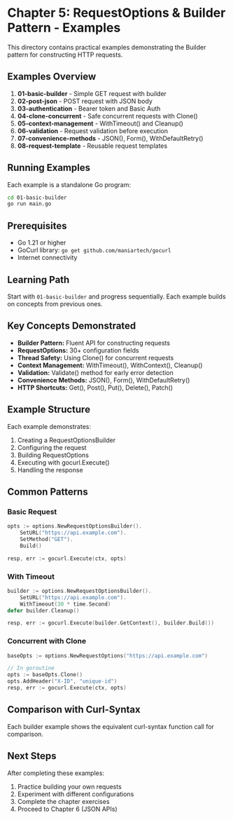 # Chapter 5: RequestOptions & Builder Pattern - Examples

This directory contains practical examples demonstrating the Builder pattern for constructing HTTP requests.

## Examples Overview

1. **01-basic-builder** - Simple GET request with builder
2. **02-post-json** - POST request with JSON body
3. **03-authentication** - Bearer token and Basic Auth
4. **04-clone-concurrent** - Safe concurrent requests with Clone()
5. **05-context-management** - WithTimeout() and Cleanup()
6. **06-validation** - Request validation before execution
7. **07-convenience-methods** - JSON(), Form(), WithDefaultRetry()
8. **08-request-template** - Reusable request templates

## Running Examples

Each example is a standalone Go program:

```bash
cd 01-basic-builder
go run main.go
```

## Prerequisites

- Go 1.21 or higher
- GoCurl library: `go get github.com/maniartech/gocurl`
- Internet connectivity

## Learning Path

Start with `01-basic-builder` and progress sequentially. Each example builds on concepts from previous ones.

## Key Concepts Demonstrated

- **Builder Pattern:** Fluent API for constructing requests
- **RequestOptions:** 30+ configuration fields
- **Thread Safety:** Using Clone() for concurrent requests
- **Context Management:** WithTimeout(), WithContext(), Cleanup()
- **Validation:** Validate() method for early error detection
- **Convenience Methods:** JSON(), Form(), WithDefaultRetry()
- **HTTP Shortcuts:** Get(), Post(), Put(), Delete(), Patch()

## Example Structure

Each example demonstrates:
1. Creating a RequestOptionsBuilder
2. Configuring the request
3. Building RequestOptions
4. Executing with gocurl.Execute()
5. Handling the response

## Common Patterns

### Basic Request
```go
opts := options.NewRequestOptionsBuilder().
    SetURL("https://api.example.com").
    SetMethod("GET").
    Build()

resp, err := gocurl.Execute(ctx, opts)
```

### With Timeout
```go
builder := options.NewRequestOptionsBuilder().
    SetURL("https://api.example.com").
    WithTimeout(30 * time.Second)
defer builder.Cleanup()

resp, err := gocurl.Execute(builder.GetContext(), builder.Build())
```

### Concurrent with Clone
```go
baseOpts := options.NewRequestOptions("https://api.example.com")

// In goroutine
opts := baseOpts.Clone()
opts.AddHeader("X-ID", "unique-id")
resp, err := gocurl.Execute(ctx, opts)
```

## Comparison with Curl-Syntax

Each builder example shows the equivalent curl-syntax function call for comparison.

## Next Steps

After completing these examples:
1. Practice building your own requests
2. Experiment with different configurations
3. Complete the chapter exercises
4. Proceed to Chapter 6 (JSON APIs)
